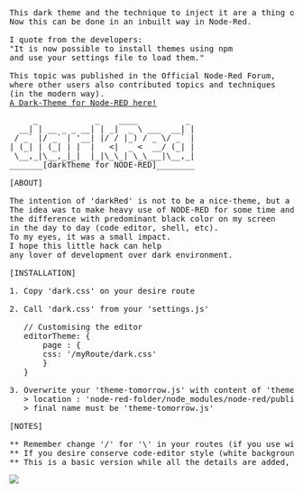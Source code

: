 <pre>
This dark theme and the technique to inject it are a thing of the past.
Now this can be done in an inbuilt way in Node-Red.

I quote from the developers:
"It is now possible to install themes using npm
and use your settings file to load them."

This topic was published in the Official Node-Red Forum,
where other users also contributed topics and techniques
(in the modern way).
<a href="https://discourse.nodered.org/t/a-dark-theme-for-node-red-here">A Dark-Theme for Node-RED here!</a>
</pre>
<pre>
     _            _    ____          _
  __| | __ _ _ __| | _|  _ \ ___  __| |
 / _` |/ _` | '__| |/ / |_) / _ \/ _` |
| (_| | (_| | |  |   <|  _ <  __/ (_| |
 \__,_|\__,_|_|  |_|\_\_| \_\___|\__,_|
_______[darkTheme for NODE-RED]________

[ABOUT]
    
The intention of 'darkRed' is not to be a nice-theme, but a practical-theme.
The idea was to make heavy use of NODE-RED for some time and feel
the difference with predominant black color on my screen
in the day to day (code editor, shell, etc).
To my eyes, it was a small impact.
I hope this little hack can help
any lover of development over dark environment.

[INSTALLATION]
   
1. Copy 'dark.css' on your desire route

2. Call 'dark.css' from your 'settings.js'

   // Customising the editor
   editorTheme: {
       page : {
       css: '/myRoute/dark.css'
       } 
   }

3. Overwrite your 'theme-tomorrow.js' with content of 'theme-tomorrow-mod.js'
   > location : 'node-red-folder/node_modules/node-red/public/vendor/ace/theme-tomorrow.js'
   > final name must be 'theme-tomorrow.js'

[NOTES]

** Remember change '/' for '\' in your routes (if you use windows os)
** If you desire conserve code-editor style (white background, etc) simply omit step 3.
** This is a basic version while all the details are added, I'm sorry.
</pre>
<img src="./screenshot_darkred.png">  

